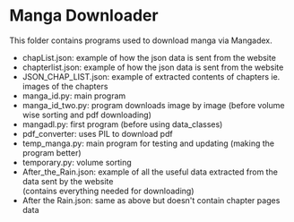 # Manga Downloader

This folder contains programs used to download manga via Mangadex.

- chapList.json: example of how the json data is sent from the website
- chapterlist.json: example of how the json data is sent from the website
- JSON_CHAP_LIST.json: example of extracted contents of chapters ie. images of the chapters
- manga_id.py: main program
- manga_id_two.py: program downloads image by image (before volume wise sorting and pdf downloading)
- mangadl.py: first program (before using data_classes)
- pdf_converter: uses PIL to download pdf
- temp_manga.py: main program for testing and updating (making the program better)
- temporary.py: volume sorting
- After_the_Rain.json: example of all the useful data extracted from the data sent by the website  
  (contains everything needed for downloading)
- After the Rain.json: same as above but doesn't contain chapter pages data